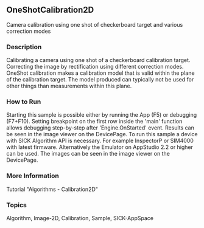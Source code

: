 ## OneShotCalibration2D
Camera calibration using one shot of checkerboard target and various correction modes
### Description
Calibrating a camera using one shot of a checkerboard calibration target.
Correcting the image by rectification using different correction modes.
OneShot calibration makes a calibration model that is valid within
the plane of the calibration target. The model produced can typically
not be used for other things than measurements within this plane.
### How to Run
Starting this sample is possible either by running the App (F5) or
debugging (F7+F10). Setting breakpoint on the first row inside the 'main'
function allows debugging step-by-step after 'Engine.OnStarted' event.
Results can be seen in the image viewer on the DevicePage.
To run this sample a device with SICK Algorithm API is necessary.
For example InspectorP or SIM4000 with latest firmware. Alternatively the
Emulator on AppStudio 2.2 or higher can be used. The images can be seen in the
image viewer on the DevicePage.
### More Information
Tutorial "Algorithms - Calibration2D"

### Topics
Algorithm, Image-2D, Calibration, Sample, SICK-AppSpace